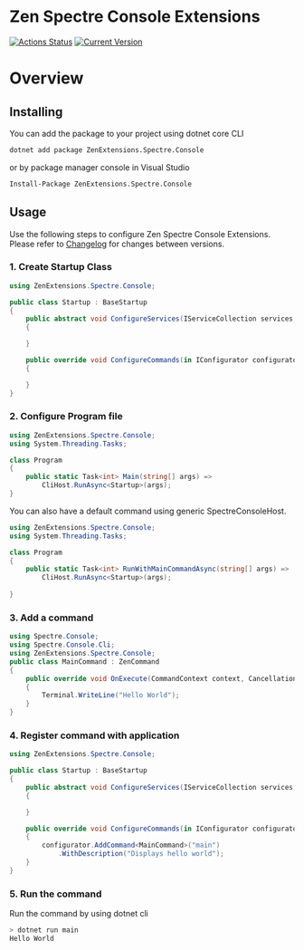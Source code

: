 # Zen Spectre Console Extensions
[![Actions Status](https://github.com/ZenExtensions/spectre-console/workflows/.NET%20Core%20Publish/badge.svg)](https://github.com/ZenExtensions/spectre-console/actions) [![Current Version](https://img.shields.io/badge/Version-1.1.0-brightgreen?logo=nuget&labelColor=30363D)](./CHANGELOG.md#110---2023-02-15)

# Overview

## Installing
You can add the package to your project using dotnet core CLI
```bash
dotnet add package ZenExtensions.Spectre.Console
```
or by package manager console in Visual Studio
```bash
Install-Package ZenExtensions.Spectre.Console
```

## Usage
Use the following steps to configure Zen Spectre Console Extensions. Please refer to [Changelog](./CHANGELOG.md) for changes between versions.

### 1. Create Startup Class
```csharp
using ZenExtensions.Spectre.Console;

public class Startup : BaseStartup
{
    public abstract void ConfigureServices(IServiceCollection services, IConfiguration configuration, IHostEnvironment hostingEnvironment)
    {

    }

    public override void ConfigureCommands(in IConfigurator configurator)
    {

    }
}
```

### 2. Configure Program file
```csharp
using ZenExtensions.Spectre.Console;
using System.Threading.Tasks;

class Program
{
    public static Task<int> Main(string[] args) => 
        CliHost.RunAsync<Startup>(args);
}
```
You can also have a default command using generic SpectreConsoleHost.
```csharp
using ZenExtensions.Spectre.Console;
using System.Threading.Tasks;

class Program
{
    public static Task<int> RunWithMainCommandAsync(string[] args) => 
        CliHost.RunAsync<Startup>(args);
        
}
```

### 3. Add a command
```csharp
using Spectre.Console;
using Spectre.Console.Cli;
using ZenExtensions.Spectre.Console;
public class MainCommand : ZenCommand
{
    public override void OnExecute(CommandContext context, CancellationToken cancellationToken)
    {
        Terminal.WriteLine("Hello World");
    }
}
```

### 4. Register command with application
```csharp
using ZenExtensions.Spectre.Console;

public class Startup : BaseStartup
{
    public abstract void ConfigureServices(IServiceCollection services, IConfiguration configuration, IHostEnvironment hostingEnvironment)
    {

    }

    public override void ConfigureCommands(in IConfigurator configurator)
    {
        configurator.AddCommand<MainCommand>("main")
            .WithDescription("Displays hello world");
    }
}
```
### 5. Run the command
Run the command by using dotnet cli
```bash
> dotnet run main
Hello World
```